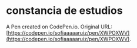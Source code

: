 # constancia de estudios

A Pen created on CodePen.io. Original URL: [https://codepen.io/sofiaaaaaruiz/pen/XWPOXWV](https://codepen.io/sofiaaaaaruiz/pen/XWPOXWV).

